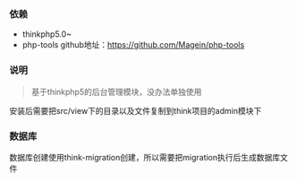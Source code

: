 ### 依赖

 * thinkphp5.0~
 * php-tools   github地址：https://github.com/Magein/php-tools

### 说明

 > 基于thinkphp5的后台管理模块，没办法单独使用
 
 安装后需要把src/view下的目录以及文件复制到think项目的admin模块下
 
### 数据库

 数据库创建使用think-migration创建，所以需要把migration执行后生成数据库文件 

  
